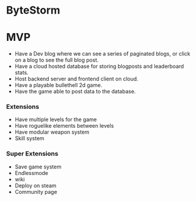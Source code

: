 # ByteStorm

# MVP

+ Have a Dev blog where we can see a series of paginated blogs, or click on a blog to see the full blog post.
+ Have a cloud hosted database for storing blogposts and leaderboard stats.
+ Host backend server and frontend client on cloud.
+ Have a playable bullethell 2d game.
+ Have the game able to post data to the database.

### Extensions

+ Have multiple levels for the game
+ Have roguelike elements between levels
+ Have modular weapon system
+ Skill system

### Super Extensions
+ Save game system
+ Endlessmode
+ wiki
+ Deploy on steam
+ Community page
